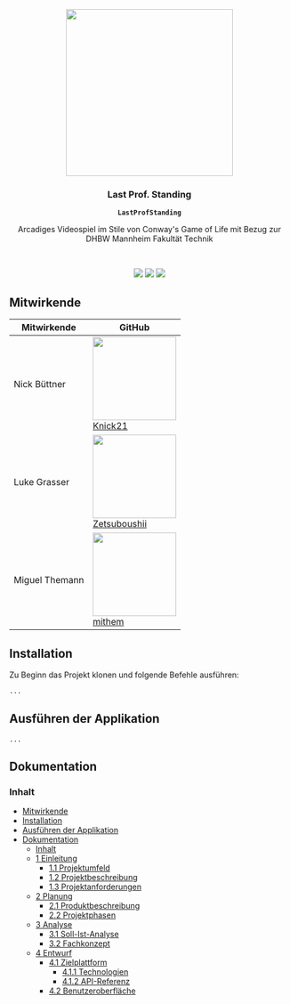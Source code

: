 <p align="center"><br><br><img src="" width="300" height="300" /></p>

<h3 align="center">Last Prof. Standing</h3>
<p align="center"><strong><code>LastProfStanding</code></strong></p>
<p align="center">Arcadiges Videospiel im Stile von Conway's Game of Life mit Bezug zur DHBW Mannheim Fakultät Technik</p>
<br>
<p align="center">
  <img src="https://img.shields.io/maintenance/yes/2023" />
  <a href="https://github.com/Zetsuboushii/LastProfStanding"><img src="https://img.shields.io/github/package-json/v/zetsuboushii/lastprofstanding?style=flat-square" /></a>
<!-- ALL-CONTRIBUTORS-BADGE:START - Do not remove or modify this section -->
<a href="#contributors-"><img src="https://img.shields.io/github/contributors/Zetsuboushii/LastProfStanding" /></a>
<!-- ALL-CONTRIBUTORS-BADGE:END -->
</p>

## Mitwirkende

| Mitwirkende    | GitHub                                                                                                                                                                                |
|----------------|---------------------------------------------------------------------------------------------------------------------------------------------------------------------------------------|
| Nick Büttner   | <a href="https://github.com/knick21"><img src="https://avatars.githubusercontent.com/u/115408270?v=4" width="150px;" alt=""/><br/>[Knick21](https://github.com/knick21)               |
| Luke Grasser   | <a href="https://github.com/zetsuboushii"><img src="https://avatars.githubusercontent.com/u/65507051?v=4" width="150px;" alt=""/><br/>[Zetsuboushii](https://github.com/zetsuboushii) |
| Miguel Themann | <a href="https://github.com/mithem"><img src="https://avatars.githubusercontent.com/u/41842729?v=4" width="150px;" alt=""/><br/>[mithem](https://github.com/mithem)                   |

## Installation

Zu Beginn das Projekt klonen und folgende Befehle ausführen:

```bash
...
```

## Ausführen der Applikation

```
...
```

## Dokumentation

### Inhalt

<!-- TOC -->

* [Mitwirkende](#mitwirkende)
* [Installation](#installation)
* [Ausführen der Applikation](#ausführen-der-applikation)
* [Dokumentation](#dokumentation)
    * [Inhalt](#inhalt)
    * [1 Einleitung](#1-einleitung)
        * [1.1 Projektumfeld](#11-projektumfeld)
        * [1.2 Projektbeschreibung](#12-projektbeschreibung)
        * [1.3 Projektanforderungen](#13-projektanforderungen)
    * [2 Planung](#2-planung)
        * [2.1 Produktbeschreibung](#21-produktbeschreibung)
        * [2.2 Projektphasen](#22-projektphasen)
    * [3 Analyse](#3-analyse)
        * [3.1 Soll-Ist-Analyse](#31-soll-ist-analyse)
        * [3.2 Fachkonzept](#32-fachkonzept)
    * [4 Entwurf](#4-entwurf)
        * [4.1 Zielplattform](#41-zielplattform)
            * [4.1.1 Technologien](#411-technologien)
            * [4.1.2 API-Referenz](#412-api-referenz)
        * [4.2 Benutzeroberfläche](#42-benutzeroberfläche)

<!-- TOC -->

